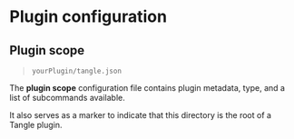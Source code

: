# Plugin configuration

## Plugin scope

> `yourPlugin/tangle.json`

The **plugin scope** configuration file contains plugin metadata, type, and
a list of subcommands available.

It also serves as a marker to indicate that this directory is the root of a
Tangle plugin.

